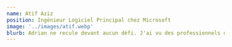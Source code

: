```yaml
---
name: Atif Aziz
position: Ingénieur Logiciel Principal chez Microsoft
image: '../images/atif.webp'
blurb: Adrian ne recule devant aucun défi. J'ai vu des professionnels de la technologie, forts de nombreuses années d'expérience, se heurter à des difficultés là où il excelle avec aisance.
---
```

